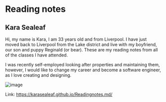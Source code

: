 # Reading notes

## Kara Sealeaf
Hi, my name is Kara, I am 33 years old and from Liverpool. I have just moved back to Liverpool from the Lake district and live with my boyfriend, our son and puppy Reginald (or bear). These are my reading notes from all of the classes I have attended.

I was recently self-employed looking after properties and maintaining them, however, I would like to change my career and become a software engineer, as I love creating and designing.


![image](https://github.com/karasealeaf/Readingnotes.md/assets/144675038/c8ea3bf7-7e9b-445d-9926-bee77c61a5b0)


Link: https://karasealeaf.github.io/Readingnotes.md/


